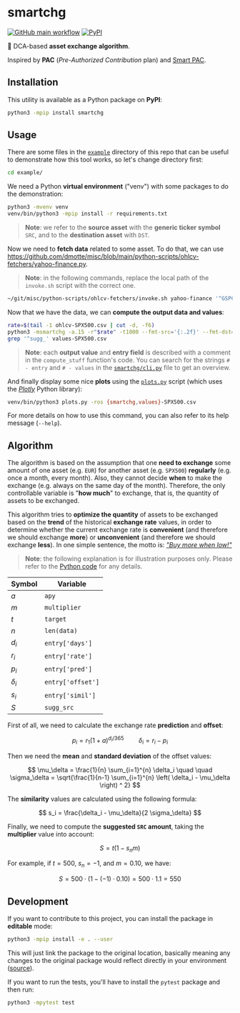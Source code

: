 # smartchg

[![GitHub main workflow](https://img.shields.io/github/actions/workflow/status/dmotte/smartchg/main.yml?branch=main&logo=github&label=main&style=flat-square)](https://github.com/dmotte/smartchg/actions)
[![PyPI](https://img.shields.io/pypi/v/smartchg?logo=python&style=flat-square)](https://pypi.org/project/smartchg/)

:snake: DCA-based **asset exchange algorithm**.

Inspired by **PAC** (_Pre-Authorized Contribution_ plan) and [Smart PAC](https://www.youtube.com/watch?v=kSThDk39pjU).

## Installation

This utility is available as a Python package on **PyPI**:

```bash
python3 -mpip install smartchg
```

## Usage

There are some files in the [`example`](example) directory of this repo that can be useful to demonstrate how this tool works, so let's change directory first:

```bash
cd example/
```

We need a Python **virtual environment** ("venv") with some packages to do the demonstration:

```bash
python3 -mvenv venv
venv/bin/python3 -mpip install -r requirements.txt
```

> **Note**: we refer to the **source asset** with the **generic ticker symbol** `SRC`, and to the **destination asset** with `DST`.

Now we need to **fetch data** related to some asset. To do that, we can use https://github.com/dmotte/misc/blob/main/python-scripts/ohlcv-fetchers/yahoo-finance.py.

> **Note**: in the following commands, replace the local path of the `invoke.sh` script with the correct one.

```bash
~/git/misc/python-scripts/ohlcv-fetchers/invoke.sh yahoo-finance '^GSPC' -i1d -d2020-01-01T00Z -f'{:.6f}' > ohlcv-SPX500.csv
```

Now that we have the data, we can **compute the output data and values**:

```bash
rate=$(tail -1 ohlcv-SPX500.csv | cut -d, -f6)
python3 -msmartchg -a.15 -r"$rate" -t1000 --fmt-src='{:.2f}' --fmt-dst='{:.4f}' --fmt-{rate,simil}='{:.6f}' {ohlcv,smartchg,values}-SPX500.csv
grep '^sugg_' values-SPX500.csv
```

> **Note**: each **output value** and **entry field** is described with a comment in the `compute_stuff` function's code. You can search for the strings `# - entry` and `# - values` in the [`smartchg/cli.py`](smartchg/cli.py) file to get an overview.

And finally display some nice **plots** using the [`plots.py`](example/plots.py) script (which uses the [_Plotly_](https://github.com/plotly/plotly.py) Python library):

```bash
venv/bin/python3 plots.py -ros {smartchg,values}-SPX500.csv
```

For more details on how to use this command, you can also refer to its help message (`--help`).

## Algorithm

The algorithm is based on the assumption that one **need to exchange** some amount of one asset (e.g. `EUR`) for another asset (e.g. `SPX500`) **regularly** (e.g. once a month, every month). Also, they cannot decide **when** to make the exchange (e.g. always on the same day of the month). Therefore, the only controllable variable is "**how much**" to exchange, that is, the quantity of assets to be exchanged.

This algorithm tries to **optimize the quantity** of assets to be exchanged based on the **trend** of the historical **exchange rate** values, in order to determine whether the current exchange rate is **convenient** (and therefore we should exchange **more**) or **unconvenient** (and therefore we should exchange **less**). In one simple sentence, the motto is: [_"Buy more when low!"_](https://www.investopedia.com/ask/answers/04/052704.asp)

> **Note**: the following explanation is for illustration purposes only. Please refer to the [Python code](smartchg/cli.py) for any details.

| Symbol     | Variable          |
| ---------- | ----------------- |
| $a$        | `apy`             |
| $m$        | `multiplier`      |
| $t$        | `target`          |
| $n$        | `len(data)`       |
| $d_i$      | `entry['days']`   |
| $r_i$      | `entry['rate']`   |
| $p_i$      | `entry['pred']`   |
| $\delta_i$ | `entry['offset']` |
| $s_i$      | `entry['simil']`  |
| $S$        | `sugg_src`        |

First of all, we need to calculate the exchange rate **prediction** and **offset**:

$$
    p_i = r_1 (1 + a)^{d_i/365}
    \quad \quad
    \delta_i = r_i - p_i
$$

Then we need the **mean** and **standard deviation** of the offset values:

$$
    \mu_\delta = \frac{1}{n} \sum_{i=1}^{n} \delta_i
    \quad \quad
    \sigma_\delta = \sqrt{\frac{1}{n-1} \sum_{i=1}^{n} \left( \delta_i - \mu_\delta \right) ^ 2}
$$

The **similarity** values are calculated using the following formula:

$$
    s_i = \frac{\delta_i - \mu_\delta}{2 \sigma_\delta}
$$

Finally, we need to compute the **suggested `SRC` amount**, taking the **multiplier** value into account:

$$ S = t (1 - s_n m) $$

For example, if $t=500$, $s_n=-1$, and $m=0.10$, we have:

$$ S = 500 \cdot (1 - (-1) \cdot 0.10) = 500 \cdot 1.1 = 550 $$

## Development

If you want to contribute to this project, you can install the package in **editable** mode:

```bash
python3 -mpip install -e . --user
```

This will just link the package to the original location, basically meaning any changes to the original package would reflect directly in your environment ([source](https://stackoverflow.com/a/35064498)).

If you want to run the tests, you'll have to install the `pytest` package and then run:

```bash
python3 -mpytest test
```
